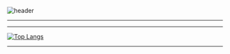 ![header](https://capsule-render.vercel.app/api?type=waving&height=700&theme=react&color=007FFF&text=welcome%20to%20starsong%20github!&fontColor=333333&fontSize=46&animation=twinkling)


---


---

<div style="display: flex; overflow-x: auto;">
    <div style="flex: 1;">
        <a href="https://github.com/anuraghazra/github-readme-stats">
            <img src="https://github-readme-stats.vercel.app/api/top-langs/?username=kami1152&layout=compact" alt="Top Langs">
        </a>
    </div>
</div>

---

